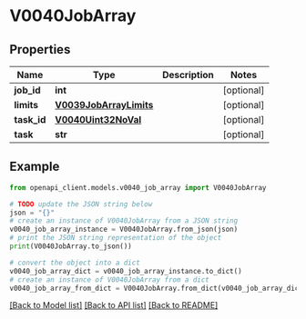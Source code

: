 # V0040JobArray


## Properties

Name | Type | Description | Notes
------------ | ------------- | ------------- | -------------
**job_id** | **int** |  | [optional] 
**limits** | [**V0039JobArrayLimits**](V0039JobArrayLimits.md) |  | [optional] 
**task_id** | [**V0040Uint32NoVal**](V0040Uint32NoVal.md) |  | [optional] 
**task** | **str** |  | [optional] 

## Example

```python
from openapi_client.models.v0040_job_array import V0040JobArray

# TODO update the JSON string below
json = "{}"
# create an instance of V0040JobArray from a JSON string
v0040_job_array_instance = V0040JobArray.from_json(json)
# print the JSON string representation of the object
print(V0040JobArray.to_json())

# convert the object into a dict
v0040_job_array_dict = v0040_job_array_instance.to_dict()
# create an instance of V0040JobArray from a dict
v0040_job_array_from_dict = V0040JobArray.from_dict(v0040_job_array_dict)
```
[[Back to Model list]](../README.md#documentation-for-models) [[Back to API list]](../README.md#documentation-for-api-endpoints) [[Back to README]](../README.md)


